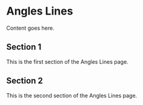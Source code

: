 # Angles Lines

Content goes here.

## Section 1

This is the first section of the Angles Lines page.

## Section 2

This is the second section of the Angles Lines page.

